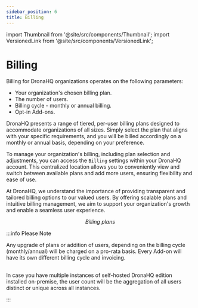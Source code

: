 ```yaml
---
sidebar_position: 6
title: Billing
---
```


import Thumbnail from '@site/src/components/Thumbnail';
import VersionedLink from '@site/src/components/VersionedLink';

# Billing

Billing for DronaHQ organizations operates on the following parameters:

- Your organization's chosen billing plan.
- The number of users.
- Billing cycle - monthly or annual billing.
- Opt-in Add-ons.

DronaHQ presents a range of tiered, per-user billing plans designed to accommodate organizations of all sizes. Simply select the plan that aligns with your specific requirements, and you will be billed accordingly on a monthly or annual basis, depending on your preference.

To manage your organization's billing, including plan selection and adjustments, you can access the `Billing` settings within your DronaHQ account. This centralized location allows you to conveniently view and switch between available plans and add more users, ensuring flexibility and ease of use. 

At DronaHQ, we understand the importance of providing transparent and tailored billing options to our valued users. By offering scalable plans and intuitive billing management, we aim to support your organization's growth and enable a seamless user experience. 

<figure>
  <Thumbnail src="/img/org-management/billing-plans.png" alt="Billing plans" width='100%'/>
  <figcaption align = "center"><i>Billing plans</i></figcaption>
</figure>

:::info Please Note

Any upgrade of plans or addition of users, depending on the billing cycle (monthly/annual) will be charged on a pro-rata basis. Every Add-on will have its own different billing cycle and invoicing.
##
In case you have multiple instances of self-hosted DronaHQ edition installed on-premise, the user count will be the aggregation of all users distinct or unique across all instances.

:::